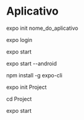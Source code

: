 # Aplicativo

expo init nome_do_aplicativo

expo login

expo start

expo start --android

npm install -g expo-cli

expo init Project

cd Project

expo start
